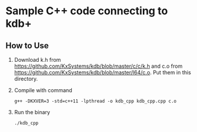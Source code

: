 # Sample C++ code connecting to kdb+

## How to Use

1. Download k.h from https://github.com/KxSystems/kdb/blob/master/c/c/k.h and c.o from https://github.com/KxSystems/kdb/blob/master/l64/c.o. Put them in this directory.

2. Compile with command 
   ~~~
   g++ -DKXVER=3 -std=c++11 -lpthread -o kdb_cpp kdb_cpp.cpp c.o
   ~~~

3. Run the binary
   ~~~
   ./kdb_cpp
   ~~~


